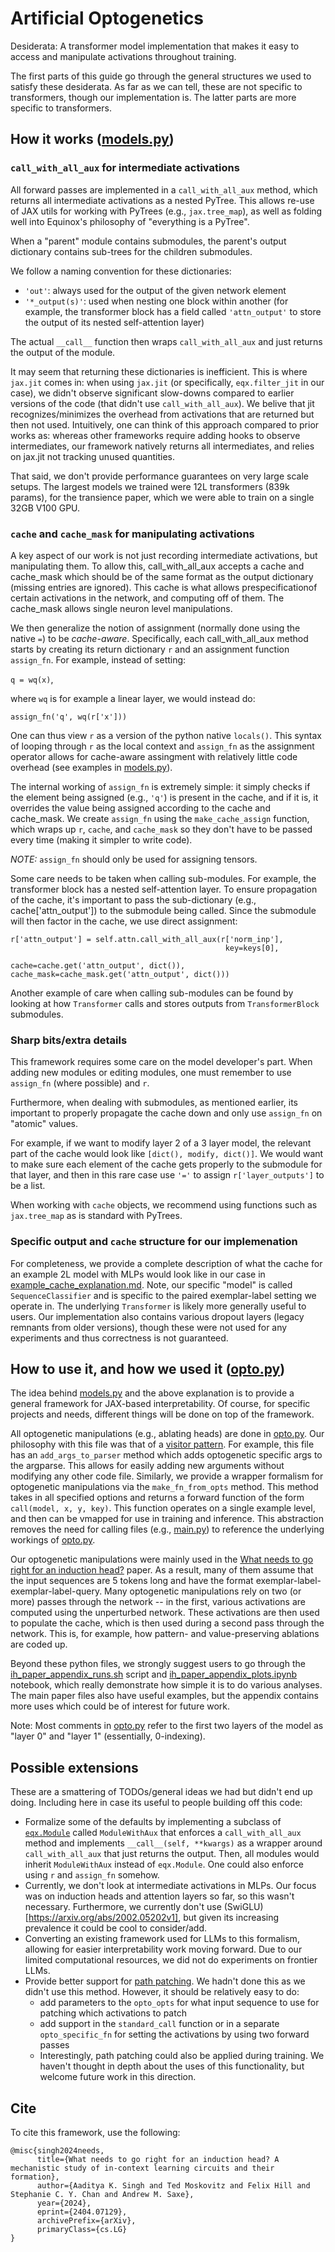 # Artificial Optogenetics

Desiderata: A transformer model implementation that makes it easy to access and manipulate activations throughout training.

The first parts of this guide go through the general structures we used to satisfy these desiderata. As far as we can tell, these are not specific to transformers, though our implementation is. The latter parts are more specific to transformers. 

## How it works ([models.py](models.py))

### `call_with_all_aux` for intermediate activations

All forward passes are implemented in a `call_with_all_aux` method, which returns all intermediate activations as a nested PyTree. This allows re-use of JAX utils for working with PyTrees (e.g., `jax.tree_map`), as well as folding well into Equinox's philosophy of "everything is a PyTree".

When a "parent" module contains submodules, the parent's output dictionary contains sub-trees for the children submodules.

We follow a naming convention for these dictionaries:
- `'out'`: always used for the output of the given network element
- `'*_output(s)'`: used when nesting one block within another (for example, the transformer block has a field called `'attn_output'` to store the output of its nested self-attention layer)

The actual `__call__` function then wraps `call_with_all_aux` and just returns the output of the module.

It may seem that returning these dictionaries is inefficient. This is where `jax.jit` comes in: when using `jax.jit` (or specifically, `eqx.filter_jit` in our case), we didn't observe significant slow-downs compared to earlier versions of the code (that didn't use `call_with_all_aux`). We belive that jit recognizes/minimizes the overhead from activations that are returned but then not used. Intuitively, one can think of this approach compared to prior works as: whereas other frameworks require adding hooks to observe intermediates, our framework natively returns all intermediates, and relies on jax.jit not tracking unused quantities.

That said, we don't provide performance guarantees on very large scale setups. The largest models we trained were 12L transformers (839k params), for the transience paper, which we were able to train on a single 32GB V100 GPU.

### `cache` and `cache_mask` for manipulating activations

A key aspect of our work is not just recording intermediate activations, but
manipulating them. To allow this, call_with_all_aux accepts a cache and cache_mask
which should be of the same format as the output dictionary (missing entries are ignored).
This cache is what allows prespecificationof certain activations in the network, and 
computing off of them. The cache_mask allows single neuron level manipulations.

We then generalize the notion of assignment (normally done using the native `=`) to be *cache-aware*. Specifically, each call_with_all_aux method starts by creating its return dictionary `r` and an assignment function `assign_fn`. For example, instead of setting:

`q = wq(x)`,

where `wq` is for example a linear layer, we would instead do:

`assign_fn('q', wq(r['x']))`

One can thus view `r` as a version of the python native `locals()`. This syntax of looping through `r` as the local context and `assign_fn` as the assignment operator allows for cache-aware assingment with relatively little code overhead (see examples in [models.py](models.py)). 

The internal working of `assign_fn` is extremely simple: it simply checks if the element being assigned (e.g., `'q'`) is present in the cache, and if it is, it overrides the value being assigned according to the cache and cache_mask. We create `assign_fn` using the `make_cache_assign` function, which wraps up `r`, `cache`, and `cache_mask` so they don't have to be passed every time (making it simpler to write code).

*NOTE:* `assign_fn` should only be used for assigning tensors.

Some care needs to be taken when calling sub-modules. For example, the transformer block has a nested self-attention layer. To ensure propagation of the cache, it's important to pass the sub-dictionary (e.g., cache['attn_output']) to the submodule being called. Since the submodule will then factor in the cache, we use direct assignment: 

```
r['attn_output'] = self.attn.call_with_all_aux(r['norm_inp'], 
												key=keys[0], 
												cache=cache.get('attn_output', dict()), cache_mask=cache_mask.get('attn_output', dict()))
```

Another example of care when calling sub-modules can be found by looking at how `Transformer` calls and stores outputs from `TransformerBlock` submodules. 

### Sharp bits/extra details

This framework requires some care on the model developer's part. When adding new modules or editing modules,
one must remember to use `assign_fn` (where possible) and `r`. 

Furthermore, when dealing with submodules, as mentioned earlier, its important to properly propagate the cache down and only use `assign_fn` on "atomic" values. 

For example, if we want to modify layer 2 of a 3 layer model, the relevant part of the cache would look like `[dict(), modify, dict()]`. We would want to make sure each element of the cache gets properly to the submodule for that layer, and then in this rare case use `'='` to assign `r['layer_outputs']` to be a list.

When working with `cache` objects, we recommend using functions such as `jax.tree_map` as is standard with PyTrees.

### Specific output and `cache` structure for our implemenation

For completeness, we provide a complete description of what the cache for an example 2L model with MLPs would look like in our case in [example_cache_explanation.md](example_cache_explanation.md). Note, our specific "model" is called `SequenceClassifier` and is specific to the paired exemplar-label setting we operate in. The underlying `Transformer` is likely more generally useful to users. Our implementation also contains various dropout layers (legacy remnants from older versions), though these were not used for any experiments and thus correctness is not guaranteed.

## How to use it, and how we used it ([opto.py](opto.py))

The idea behind [models.py](models.py) and the above explanation is to provide a general framework for JAX-based interpretability. Of course, for specific projects and needs, different things will be done on top of the framework.

All optogenetic manipulations (e.g., ablating heads) are done in [opto.py](opto.py). Our philosophy with this file was that of a [visitor pattern](https://web.mit.edu/6.031/www/sp22/classes/27-little-languages-2/). For example, this file has an `add_args_to_parser` method which adds optogenetic specific args to the argparse. This allows for easily adding new arguments without modifying any other code file. Similarly, we provide a wrapper formalism for optogenetic manipulations via the `make_fn_from_opts` method. This method takes in all specified options and returns a forward function of the form `call(model, x, y, key)`. This function operates on a single example level, and then can be vmapped for use in training and inference. This abstraction removes the need for calling files (e.g., [main.py](main.py)) to reference the underlying workings of [opto.py](opto.py).

Our optogenetic manipulations were mainly used in the [What needs to go right for an induction head?](https://arxiv.org/abs/2404.07129) paper. As a result, many of them assume that the input sequences are 5 tokens long and have the format exemplar-label-exemplar-label-query. Many optogenetic manipulations rely on two (or more) passes through the network -- in the first, various activations are computed using the unperturbed network. These activations are then used to populate the cache, which is then used during a second pass through the network. This is, for example, how pattern- and value-preserving ablations are coded up.

Beyond these python files, we strongly suggest users to go through the [ih_paper_appendix_runs.sh](ih_paper_appendix_runs.sh) script and [ih_paper_appendix_plots.ipynb](ih_paper_appendix_plots.ipynb) notebook, which really demonstrate how simple it is to do various analyses. The main paper files also have useful examples, but the appendix contains more uses which could be of interest for future work.

Note: Most comments in [opto.py](opto.py) refer to the first two layers of the model as "layer 0" and "layer 1" (essentially, 0-indexing).

## Possible extensions

These are a smattering of TODOs/general ideas we had but didn't end up doing. Including here
in case its useful to people building off this code:
- Formalize some of the defaults by implementing a subclass of [`eqx.Module`](https://docs.kidger.site/equinox/api/module/module/) called `ModuleWithAux` that enforces a `call_with_all_aux` method and implements `__call__(self, **kwargs)` as a wrapper around `call_with_all_aux` that just returns the output. Then, all modules would inherit `ModuleWithAux` instead of `eqx.Module`. One could also enforce using `r` and `assign_fn` somehow.
- Currently, we don't look at intermediate activations in MLPs. Our focus was on induction heads and attention layers so far, so this wasn't necessary. Furthermore, we currently don't use (SwiGLU)[https://arxiv.org/abs/2002.05202v1], but given its increasing prevalence it could be cool to consider/add.
- Converting an existing framework used for LLMs to this formalism, allowing for easier interpretability work moving forward. Due to our limited computational resources, we did not do experiments on frontier LLMs.
- Provide better support for [path patching](https://arxiv.org/abs/2304.05969). We hadn't done this as we didn't use this method. However, it should be relatively easy to do:
	- add parameters to the `opto_opts` for what input sequence to use for patching which activations to patch
	- add support in the `standard_call` function or in a separate `opto_specific_fn` for setting the activations by using two forward passes
	- Interestingly, path patching could also be applied during training. We haven't thought in depth about the uses of this functionality, but welcome future work in this direction.

## Cite

To cite this framework, use the following:
```
@misc{singh2024needs,
      title={What needs to go right for an induction head? A mechanistic study of in-context learning circuits and their formation}, 
      author={Aaditya K. Singh and Ted Moskovitz and Felix Hill and Stephanie C. Y. Chan and Andrew M. Saxe},
      year={2024},
      eprint={2404.07129},
      archivePrefix={arXiv},
      primaryClass={cs.LG}
}
```

